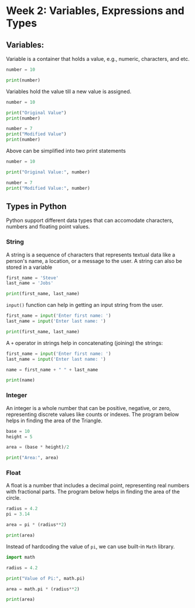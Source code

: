 # Week 2: Variables, Expressions and Types

## Variables:
Variable is a container that holds a value, e.g., numeric, characters, and etc.
```python
number = 10

print(number)
```
Variables hold the value till a new value is assigned.

```python
number = 10

print("Original Value")
print(number)

number = 7
print("Modified Value")
print(number)
```
    
Above can be simplified into two print statements
```python
number = 10

print("Original Value:", number)

number = 7
print("Modified Value:", number)
```
## Types in Python
Python support different data types that can accomodate characters, numbers and floating point values.

### String
A string is a sequence of characters that represents textual data like a person's name, a location, or a message to the user. A string can also be stored in a variable

```python
first_name = 'Steve'
last_name = 'Jobs'

print(first_name, last_name)
```

`input()` function can help in getting an input string from the user.

```python
first_name = input('Enter first name: ')
last_name = input('Enter last name: ')

print(first_name, last_name)
```

A `+` operator in strings help in concatenating (joining) the strings:
```python
first_name = input('Enter first name: ')
last_name = input('Enter last name: ')

name = first_name + " " + last_name

print(name)
```

### Integer
An integer is a whole number that can be positive, negative, or zero, representing discrete values like counts or indexes. The program below helps in finding the area of the Triangle.

```python
base = 10
height = 5

area = (base * height)/2

print("Area:", area)
```

### Float
A float is a number that includes a decimal point, representing real numbers with fractional parts. The program below helps in finding the area of the circle.

```python
radius = 4.2
pi = 3.14

area = pi * (radius**2)

print(area)
```

Instead of hardcoding the value of `pi`, we can use built-in `Math` library.
```python
import math

radius = 4.2

print("Value of Pi:", math.pi)

area = math.pi * (radius**2)

print(area)
```
